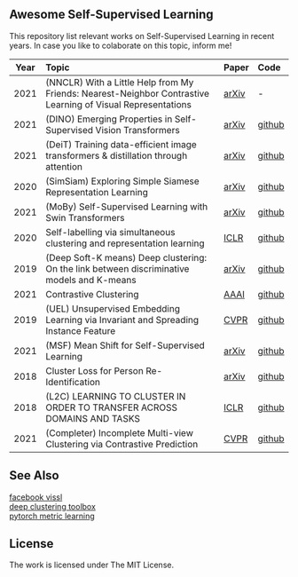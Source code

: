 
## Awesome Self-Supervised Learning

This repository list relevant works on Self-Supervised Learning in recent years. In case you like to colaborate on this topic, inform me!


| Year        | Topic           | Paper | Code  |
| ------------- |:--------------| :-----| :-----|
| 2021      | (NNCLR) With a Little Help from My Friends: Nearest-Neighbor Contrastive Learning of Visual Representations | [arXiv](https://arxiv.org/pdf/2104.14548.pdf) | - |
| 2021 | (DINO) Emerging Properties in Self-Supervised Vision Transformers | [arXiv](https://arxiv.org/pdf/2104.14294.pdf) | [github](https://github.com/facebookresearch/dino)
| 2021      | (DeiT) Training data-efficient image transformers & distillation through attention      |  [arXiv](https://arxiv.org/pdf/2012.12877.pdf) | [github](https://github.com/facebookresearch/deit)
| 2020 | (SimSiam) Exploring Simple Siamese Representation Learning      |    [arXiv](https://arxiv.org/pdf/2011.10566v1.pdf) | [github](https://github.com/facebookresearch/simsiam)
| 2021 | (MoBy) Self-Supervised Learning with Swin Transformers | [arXiv](https://arxiv.org/pdf/2105.04553.pdf) | [github](https://github.com/SwinTransformer/Transformer-SSL)
| 2020 | Self-labelling via simultaneous clustering and representation learning | [ICLR](https://arxiv.org/pdf/1911.05371.pdf) | [github](https://github.com/yukimasano/self-label)
| 2019 | (Deep Soft-K means) Deep clustering: On the link between discriminative models and K-means | [arXiv](https://arxiv.org/pdf/1810.04246.pdf) | [github](https://github.com/MOhammedJAbi/SoftKMeans)
| 2021 | Contrastive Clustering | [AAAI](https://ojs.aaai.org/index.php/AAAI/article/view/17037/16844) | [github](https://github.com/Yunfan-Li/Contrastive-Clustering) |
| 2019 | (UEL) Unsupervised Embedding Learning via Invariant and Spreading Instance Feature | [CVPR](https://openaccess.thecvf.com/content_CVPR_2019/papers/Ye_Unsupervised_Embedding_Learning_via_Invariant_and_Spreading_Instance_Feature_CVPR_2019_paper.pdf) | [github](https://github.com/mangye16/Unsupervised_Embedding_Learning)
| 2021 | (MSF) Mean Shift for Self-Supervised Learning | [arXiv](https://arxiv.org/pdf/2105.07269.pdf) | [github](https://github.com/UMBCvision/MSF)
| 2018 | Cluster Loss for Person Re-Identification | [arXiv](https://arxiv.org/pdf/1812.10325.pdf) | [github](https://github.com/shaoniangu/ClusterLoss-Pytorch-ReID) |
| 2018 | (L2C) LEARNING TO CLUSTER IN ORDER TO TRANSFER ACROSS DOMAINS AND TASKS | [ICLR](https://arxiv.org/pdf/1711.10125.pdf) | [github](https://github.com/GT-RIPL/L2C) |
| 2021 | (Completer) Incomplete Multi-view Clustering via Contrastive Prediction | [CVPR](http://pengxi.me/wp-content/uploads/2021/03/2021CVPR-completer.pdf) | [github](https://github.com/XLearning-SCU/2021-CVPR-Completer)

## See Also
[facebook vissl](https://github.com/facebookresearch/vissl) \
[deep clustering toolbox](https://github.com/jizongFox/deep-clustering-toolbox)\
[pytorch metric learning](https://github.com/KevinMusgrave/pytorch-metric-learning)

## License

The work is licensed under The MIT License.

<!-- | 2020 | Proxy Anchor Loss for Deep Metric Learning | CVPR | [github](https://github.com/tjddus9597/Proxy-Anchor-CVPR2020) -->